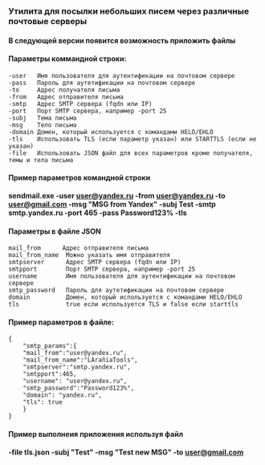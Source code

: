 ### Утилита для посылки небольших писем через различные почтовые серверы
#### В следующей версии появится возможность приложить файлы

#### Параметры коммандной строки:
    
    -user   Имя пользователя для аутентификации на почтовом сервере
    -pass   Пароль для аутетификации на почтовом сервере
    -to     Адрес получателя письма
    -from   Адрес отправителя письма
    -smtp   Адрес SMTP сервера (fqdn или IP)
    -port   Порт SMTP сервера, например -port 25
    -subj   Тема письма
    -msg    Тело письма
    -domain Домен, который используется с командами HELO/EHLO
    -tls    Использовать TLS (если параметр указан) или STARTTLS (если не указан)
    -file   Использовать JSON файл для всех параметров кроме получателя, темы и тела письма

#### Пример параметров командной строки

**sendmail.exe -user user@yandex.ru -from user@yandex.ru -to user@gmail.com -msg "MSG from Yandex" -subj Test -smtp smtp.yandex.ru -port 465 -pass Password123% -tls**

#### Параметры в файле JSON

    mail_from      Адрес отправителя письма
    mail_from_name  Можно указать имя отправителя
    smtpserver      Адрес SMTP сервера (fqdn или IP)
    smtpport        Порт SMTP сервера, например -port 25
    username        Имя пользователя для аутентификации на почтовом сервере
    smtp_password   Пароль для аутетификации на почтовом сервере
    domain          Домен, который используется с командами HELO/EHLO
    tls             true если используется TLS и false если starttls

#### Пример параметров в файле:

    {
        "smtp_params":{
        "mail_from":"user@yandex.ru",
        "mail_from_name":"LArañiaTools",
        "smtpserver":"smtp.yandex.ru",
        "smtpport":465,
        "username": "user@yandex.ru",
        "smtp_password":"Password123%",
        "domain": "yandex.ru",
        "tls": true
        }
    }

#### Пример выполнеия приложения используя файл

**-file tls.json -subj "Test" -msg "Test new MSG" -to user@gmail.com**